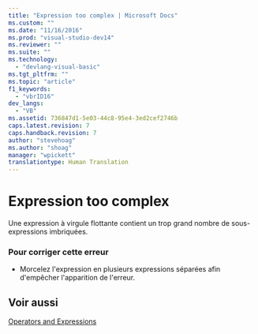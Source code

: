 ```yaml
---
title: "Expression too complex | Microsoft Docs"
ms.custom: ""
ms.date: "11/16/2016"
ms.prod: "visual-studio-dev14"
ms.reviewer: ""
ms.suite: ""
ms.technology: 
  - "devlang-visual-basic"
ms.tgt_pltfrm: ""
ms.topic: "article"
f1_keywords: 
  - "vbrID16"
dev_langs: 
  - "VB"
ms.assetid: 736847d1-5e03-44c8-95e4-3ed2cef2746b
caps.latest.revision: 7
caps.handback.revision: 7
author: "stevehoag"
ms.author: "shoag"
manager: "wpickett"
translationtype: Human Translation
---
```

# Expression too complex
Une expression à virgule flottante contient un trop grand nombre de sous\-expressions imbriquées.  
  
### Pour corriger cette erreur  
  
-   Morcelez l'expression en plusieurs expressions séparées afin d'empêcher l'apparition de l'erreur.  
  
## Voir aussi  
 [Operators and Expressions](../../../visual-basic/programming-guide/language-features/operators-and-expressions/index.md)